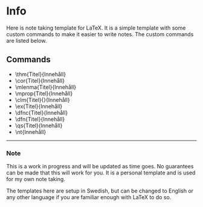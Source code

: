 # Info
Here is note taking template for LaTeX. It is a simple template with some custom commands to make it easier to write notes. The custom commands are listed below.

## Commands

 - \thm{Titel}{Innehåll}
 - \cor{Titel}{Innehåll}
 - \mlenma{Titel}{Innehåll}
 - \mprop{Titel}{Innehåll}
 - \clm{Titel}{}{Innehåll}
 - \ex{Titel}{Innehåll}
 - \dfnc{Titel}{Innehåll}
 - \dfn{Titel}{Innehåll}
 - \qs{Titel}{Innehåll}
 - \nt{Innehåll}
---

### Note
This is a work in progress and will be updated as time goes. No guarantees can be made that this will work for you. It is a personal template and is used for my own note taking.

The templates here are setup in Swedish, but can be changed to English or any other language if you are familiar enough with LaTeX to do so.
